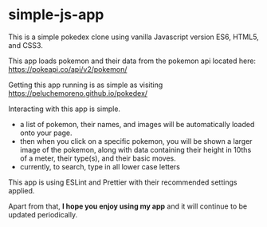 # simple-js-app

This is a simple pokedex clone using vanilla Javascript version ES6, HTML5, and CSS3.

This app loads pokemon and their data from the pokemon api located here: https://pokeapi.co/api/v2/pokemon/

Getting this app running is as simple as visiting https://peluchemoreno.github.io/pokedex/

Interacting with this app is simple.

- a list of pokemon, their names, and images will be automatically loaded onto your page.
- then when you click on a specific pokemon, you will be shown a larger image of the pokemon,
  along with data containing their height in 10ths of a meter, their type(s), and their basic moves.
- currently, to search, type in all lower case letters

This app is using ESLint and Prettier with their recommended settings applied.

Apart from that, **I hope you enjoy using my app** and it will continue to be updated periodically.
